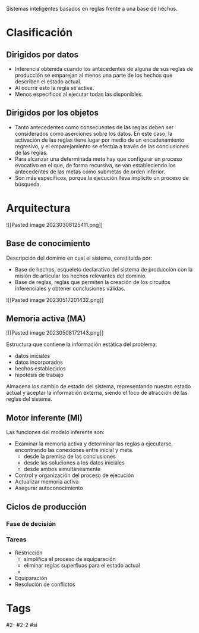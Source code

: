 Sistemas inteligentes basados en reglas frente a una base de hechos.
# Clasificación
## Dirigidos por datos
- Inferencia obtenida cuando los antecedentes de alguna de sus reglas de producción se emparejan al menos una parte de los hechos que describen el estado actual.
- Al ocurrir esto la regla se activa.
- Menos específicos al ejecutar todas las disponibles.

## Dirigidos por los objetos
- Tanto antecedentes como consecuentes de las reglas deben ser considerados como aserciones sobre los datos. En este caso, la activación de las reglas tiene lugar por medio de un encadenamiento regresivo, y el emparejamiento se efectúa a través de las conclusiones de las reglas.
- Para alcanzar una determinada meta hay que configurar un proceso evocativo en el que, de forma recursiva, se van estableciendo los antecedentes de las metas como submetas de orden inferior.
- Son más específicos, porque la ejecución lleva implícito un proceso de búsqueda.

# Arquitectura

![[Pasted image 20230308125411.png]]

## Base de conocimiento
Descripción del dominio en cual el sistema, constituida por:
- Base de hechos, esqueleto declarativo del sistema de producción con la misión de articular los hechos relevantes del dominio.
- Base de reglas, reglas que permiten la creación de los circuitos inferenciales y obtener conclusiones válidas.

![[Pasted image 20230517201432.png]]

## Memoria activa (MA)

![[Pasted image 20230508172143.png]]

Estructura que contiene la información estática del problema:
- datos iniciales
- datos incorporados
- hechos establecidos
- hipótesis de trabajo

Almacena los cambio de estado del sistema, representando nuestro estado actual y aceptar la información externa, siendo el foco de atracción de las reglas del sistema.
## Motor inferente (MI)
Las funciones del modelo inferente son:
- Examinar la memoria activa y determinar las reglas a ejecutarse, encontrando las conexiones entre inicial y meta.
	- desde la premisa de las conclusiones
	- desde las soluciones a los datos iniciales
	- desde ambos simultáneamente
- Control y organización del proceso de ejecución
- Actualizar memoria activa
- Asegurar autoconocimiento

## Ciclos de producción
### Fase de decisión
### Tareas
- Restricción
	- simplifica el proceso de equiparación
	- eliminar reglas superfluas para el estado actual
	- 
- Equiparación
- Resolución de conflictos
# Tags
#2- 
#2-2 
#si